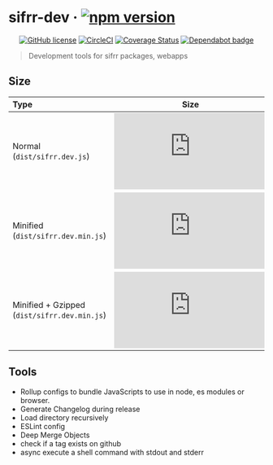 # sifrr-dev · [![npm version](https://img.shields.io/npm/v/@sifrr/dev.svg)](https://www.npmjs.com/package/@sifrr/dev)

<p align="center">
  <a href="https://github.com/sifrr/sifrr-dev/blob/master/LICENSE"><img src="https://img.shields.io/badge/license-MIT-blue.svg?style=flat-square" alt="GitHub license" /></a>
  <a href="https://circleci.com/gh/sifrr/sifrr-dev"><img alt="CircleCI" src="https://img.shields.io/circleci/project/github/sifrr/sifrr-dev/master.svg?logo=circleci&style=flat-square" /></a>
  <a href="https://coveralls.io/github/sifrr/sifrr-dev?branch=master"><img src="https://img.shields.io/coveralls/github/sifrr/sifrr-dev.svg?style=flat-square" alt="Coverage Status" /></a>
  <a href="https://dependabot.com/"><img src="https://badgen.net/badge/Dependabot/enabled/green?icon=dependabot" alt="Dependabot badge" /></a>
</p>

> Development tools for sifrr packages, webapps

## Size

| Type                                         |                                                                                               Size                                                                                               |
| :------------------------------------------- | :----------------------------------------------------------------------------------------------------------------------------------------------------------------------------------------------: |
| Normal (`dist/sifrr.dev.js`)                 |                    [![Normal](https://img.badgesize.io/sifrr/sifrr-dev/master/dist/sifrr.dev.js?maxAge=600)](https://github.com/sifrr/sifrr-dev/blob/master/dist/sifrr.dev.js)                   |
| Minified (`dist/sifrr.dev.min.js`)           |               [![Minified](https://img.badgesize.io/sifrr/sifrr-dev/master/dist/sifrr.dev.min.js?maxAge=600)](https://github.com/sifrr/sifrr-dev/blob/master/dist/sifrr.dev.min.js)              |
| Minified + Gzipped (`dist/sifrr.dev.min.js`) | [![Minified + Gzipped](https://img.badgesize.io/sifrr/sifrr-dev/master/dist/sifrr.dev.min.js?compression=gzip&maxAge=600)](https://github.com/sifrr/sifrr-dev/blob/master/dist/sifrr.dev.min.js) |

## Tools

-   Rollup configs to bundle JavaScripts to use in node, es modules or browser.
-   Generate Changelog during release
-   Load directory recursively
-   ESLint config
-   Deep Merge Objects
-   check if a tag exists on github
-   async execute a shell command with stdout and stderr
